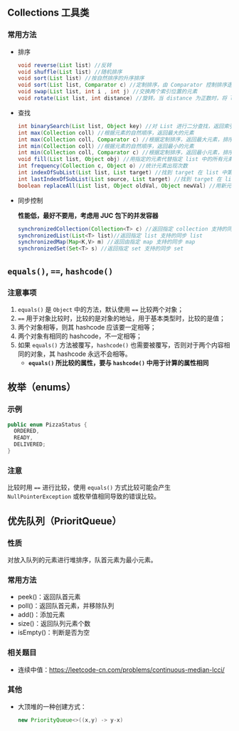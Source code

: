 ## Collections 工具类

### 常用方法
- 排序
  ```java
  void reverse(List list) //反转
  void shuffle(List list) //随机排序
  void sort(List list) //按自然排序的升序排序
  void sort(List list, Comparator c) //定制排序，由 Comparator 控制排序逻辑
  void swap(List list, int i , int j) //交换两个索引位置的元素
  void rotate(List list, int distance) //旋转。当 distance 为正数时，将 list 后 distance 个元素整体移到前面。当 distance 为负数时，将 list 的前 distance 个元素整体移到后面
  ```

- 查找
  ```java
  int binarySearch(List list, Object key) //对 List 进行二分查找，返回索引，注意 List 必须是有序的
  int max(Collection coll) //根据元素的自然顺序，返回最大的元素
  int max(Collection coll, Comparator c) //根据定制排序，返回最大元素，排序规则由 Comparatator 类控制
  int min(Collection coll) //根据元素的自然顺序，返回最小的元素
  int min(Collection coll, Comparator c) //根据定制排序，返回最小元素，排序规则由 Comparatator 类控制
  void fill(List list, Object obj) //用指定的元素代替指定 list 中的所有元素
  int frequency(Collection c, Object o) //统计元素出现次数
  int indexOfSubList(List list, List target) //找到 target 在 list 中第一次出现的索引，找不到则返回 -1
  int lastIndexOfSubList(List source, List target) //找到 target 在 list 中最后一次出现的索引，找不到则返回 -1
  boolean replaceAll(List list, Object oldVal, Object newVal) //用新元素替换旧元素
  ```

- 同步控制
  
  **性能低，最好不要用，考虑用 JUC 包下的并发容器**

  ```java
  synchronizedCollection(Collection<T> c) //返回指定 collection 支持的同步（线程安全的）collection。
  synchronizedList(List<T> list)//返回指定 list 支持的同步 list
  synchronizedMap(Map<K,V> m) //返回由指定 map 支持的同步 map
  synchronizedSet(Set<T> s) //返回指定 set 支持的同步 set
  ```

## `equals()`, `==`, `hashcode()`

### 注意事项
1. `equals()` 是 `Object` 中的方法，默认使用 `==` 比较两个对象；
2. `==` 用于对象比较时，比较的是对象的地址，用于基本类型时，比较的是值；
3. 两个对象相等，则其 hashcode 应该要一定相等；
4. 两个对象有相同的 hashcode，不一定相等；
5. 如果 `equals()` 方法被覆写，`hashcode()` 也需要被覆写，否则对于两个内容相同的对象，其 hashcode 永远不会相等。
   - **`equals()` 所比较的属性，要与 `hashcode()` 中用于计算的属性相同**

## 枚举（enums）

### 示例
  ```java
  public enum PizzaStatus {
    ORDERED,
    READY,
    DELIVERED;
  }
  ```

### 注意
比较时用 `==` 进行比较，使用 `equals()` 方式比较可能会产生 `NullPointerException` 或枚举值相同导致的错误比较。

## 优先队列（PrioritQueue）

### 性质
对放入队列的元素进行堆排序，队首元素为最小元素。

### 常用方法
- peek()：返回队首元素
- poll()：返回队首元素，并移除队列
- add()：添加元素
- size()：返回队列元素个数
- isEmpty()：判断是否为空

### 相关题目
- 连续中值：https://leetcode-cn.com/problems/continuous-median-lcci/

### 其他
- 大顶堆的一种创建方式：
  ```java
  new PriorityQueue<>((x,y) -> y-x)
  ```